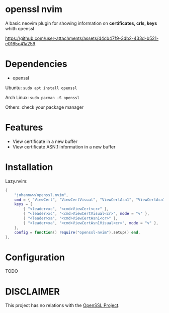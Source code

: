 # openssl nvim

A basic neovim plugin for showing information on **certificates, crls, keys** whith openssl

https://github.com/user-attachments/assets/d4cb47f9-3db2-433d-b521-e0165c41a259

# Dependencies

- openssl

Ubuntu: ```sudo apt install openssl```

Arch Linux: ```sudo pacman -S openssl```

Others: check your package manager

# Features

- View certificate in a new buffer
- View certificate ASN.1 information in a new buffer

# Installation

Lazy.nvim:

```lua
{
    "johannww/openssl.nvim",
    cmd = { "ViewCert", "ViewCertVisual", "ViewCertAsn1", "ViewCertAsn1Visual" },
    keys = {
        { "<leader>xc", "<cmd>ViewCert<cr>" },
        { "<leader>xc", "<cmd>ViewCertVisual<cr>", mode = "v" },
        { "<leader>xa", "<cmd>ViewCertAsn1<cr>" },
        { "<leader>xa", "<cmd>ViewCertAsn1Visual<cr>", mode = "v" },
    },
    config = function() require("openssl-nvim").setup() end,
},
```

# Configuration

TODO

# DISCLAIMER

This project has no relations with the [OpenSSL Project](https://github.com/openssl/openssl). 
